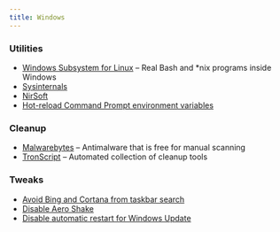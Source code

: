 ```yaml
---
title: Windows
---
```

### Utilities
* [Windows Subsystem for Linux](https://docs.microsoft.com/en-us/windows/wsl/about) – Real Bash and *nix programs inside Windows
* [Sysinternals](https://docs.microsoft.com/en-us/sysinternals/)
* [NirSoft](http://nirsoft.net)
* [Hot-reload Command Prompt environment variables](https://github.com/chocolatey-archive/chocolatey/blob/master/src/redirects/RefreshEnv.cmd)

### Cleanup
* [Malwarebytes](https://www.malwarebytes.com) – Antimalware that is free for manual scanning
* [TronScript](https://github.com/bmrf/tron) – Automated collection of cleanup tools

### Tweaks
* [Avoid Bing and Cortana from taskbar search](https://superuser.com/a/1171262)
* [Disable Aero Shake](https://www.howtogeek.com/howto/windows-7/disable-aero-shake-in-windows-7/)
* [Disable automatic restart for Windows Update](https://www.askvg.com/how-to-change-windows-update-settings-when-managed-or-disabled-by-system-administrator/)
